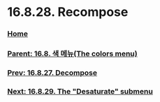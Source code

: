 # 16.8.28. Recompose

### [Home](./00-home.md)
### [Parent: 16.8. 색 메뉴(The colors menu)](./16-08-00-the-colors-menu.md)
### [Prev: 16.8.27. Decompose](./16-08-27-decompose.md)
### [Next: 16.8.29. The "Desaturate" submenu](./16-08-29-the-desaturate-submenu.md)

